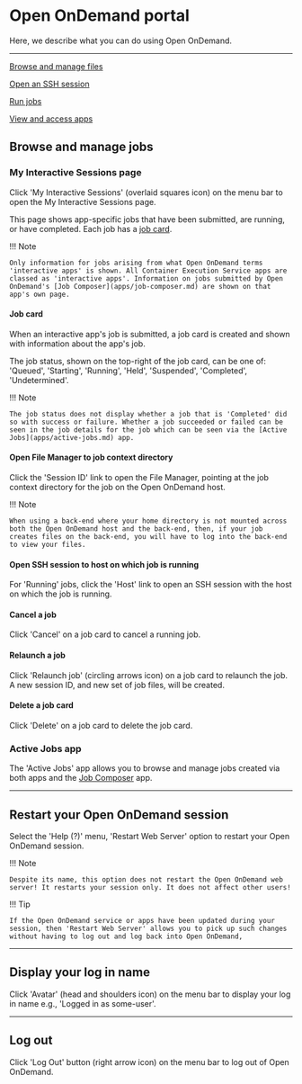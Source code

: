 # Open OnDemand portal

Here, we describe what you can do using Open OnDemand.

---

[Browse and manage files](./files.md)

[Open an SSH session](./ssh.md)

[Run jobs](./jobs.md)

[View and access apps](./apps.md)

## Browse and manage jobs

### My Interactive Sessions page

Click 'My Interactive Sessions' (overlaid squares icon) on the menu bar to open the My Interactive Sessions page.

This page shows app-specific jobs that have been submitted, are running, or have completed. Each job has a [job card](#job-card).

!!! Note

    Only information for jobs arising from what Open OnDemand terms 'interactive apps' is shown. All Container Execution Service apps are classed as 'interactive apps'. Information on jobs submitted by Open OnDemand's [Job Composer](apps/job-composer.md) are shown on that app's own page.

#### Job card

When an interactive app's job is submitted, a job card is created and shown with information about the app's job.

The job status, shown on the top-right of the job card, can be one of: 'Queued', 'Starting', 'Running', 'Held', 'Suspended', 'Completed', 'Undetermined'.

!!! Note

    The job status does not display whether a job that is 'Completed' did so with success or failure. Whether a job succeeded or failed can be seen in the job details for the job which can be seen via the [Active Jobs](apps/active-jobs.md) app.

#### Open File Manager to job context directory

Click the 'Session ID' link to open the File Manager, pointing at the job context directory for the job on the Open OnDemand host.

!!! Note

    When using a back-end where your home directory is not mounted across both the Open OnDemand host and the back-end, then, if your job creates files on the back-end, you will have to log into the back-end to view your files.

#### Open SSH session to host on which job is running

For 'Running' jobs, click the 'Host' link to open an SSH session with the host on which the job is running.

#### Cancel a job

Click 'Cancel' on a job card to cancel a running job.

#### Relaunch a job

Click 'Relaunch job' (circling arrows icon) on a job card to relaunch the job. A new session ID, and new set of job files, will be created.

#### Delete a job card

Click 'Delete' on a job card to delete the job card.

### Active Jobs app

The 'Active Jobs' app allows you to browse and manage jobs created via both apps and the [Job Composer](apps/job-composer.md) app.

---

## Restart your Open OnDemand session

Select the 'Help (?)' menu, 'Restart Web Server' option to restart your Open OnDemand session.

!!! Note

    Despite its name, this option does not restart the Open OnDemand web server! It restarts your session only. It does not affect other users!

!!! Tip

    If the Open OnDemand service or apps have been updated during your session, then 'Restart Web Server' allows you to pick up such changes without having to log out and log back into Open OnDemand,

---

## Display your log in name

Click 'Avatar' (head and shoulders icon) on the menu bar to display your log in name e.g., 'Logged in as some-user'.

---

## Log out

Click 'Log Out' button (right arrow icon) on the menu bar to log out of Open OnDemand.
